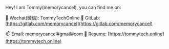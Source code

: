 Hey! I am Tommy(memorycancel), you can find me on:

💬 Wechat(微信): TommyTechOnline   🦊 GitLab: [https://gitlab.com/memorycancel](https://gitlab.com/memorycancel)

📫 Email: memorycancel#gmail#com  🤔 Resume: [https://tommytech.online](https://tommytech.online)

